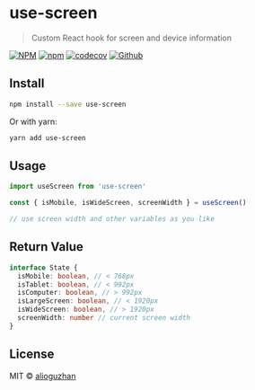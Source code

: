 # use-screen

> Custom React hook for screen and device information


[![NPM](https://img.shields.io/npm/v/use-screen.svg)](https://www.npmjs.com/package/use-screen)
[![npm](https://img.shields.io/npm/dm/use-screen.svg)](https://www.npmjs.com/package/use-screen)
[![codecov](https://codecov.io/gh/alioguzhan/use-screen/branch/master/graph/badge.svg?token=htwLgAlLBc)](https://codecov.io/gh/alioguzhan/use-screen)
[![Github](https://github.com/alioguzhan/use-screen/workflows/build/badge.svg)](https://github.com/alioguzhan/use-screen/actions)

## Install

```bash
npm install --save use-screen
```

Or with yarn:

```bash
yarn add use-screen
```

## Usage

```js
import useScreen from 'use-screen'

const { isMobile, isWideScreen, screenWidth } = useScreen()

// use screen width and other variables as you like
```

## Return Value

```ts
interface State {
  isMobile: boolean, // < 768px
  isTablet: boolean, // < 992px
  isComputer: boolean, // > 992px
  isLargeScreen: boolean, // < 1920px
  isWideScreen: boolean, // > 1920px
  screenWidth: number // current screen width
}
```

## License

MIT © [alioguzhan](https://github.com/alioguzhan)

